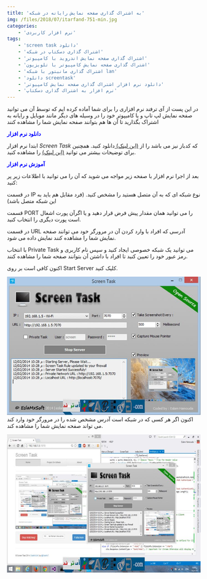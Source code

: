 ```yaml
---
title: 'به اشتراک گذاری صفحه نمایش رایانه در شبکه'
img: /files/2018/07/itarfand-751-min.jpg
categories:
    - 'نرم افزار کاربردی'
tags:
    - 'screen task دانلود'
    - 'اشتراک گذاری دسکتاپ در شبکه'
    - 'اشتراک گذاری صفحه نمایش اندروید با کامپیوتر'
    - 'اشتراک گذاری صفحه نمایش کامپیوتر با تلویزیون'
    - 'اشتراک گذاری مانیتور با شبکه lan'
    - 'دانلود screentask'
    - 'دانلود نرم افزار اشتراک گذاری صفحه نمایش کامپیوتر'
    - 'نرم افزار به اشتراک گذاری دسکتاپ'
---
```


 در این پست از آی ترفند نرم افزاری را برای شما آماده کرده ایم که توسط آن می توانید صفحه نمایش لپ تاپ و یا کامیپوتر خود را در وسیله های دیگر مانند موبایل و رایانه به اشتراک بگذارید تا آن ها هم بتوانند صفحه نمایش شما را مشاهده کنند

 <span style="color:#0000FF;">**دانلود نرم افزار**</span>

 ابتدا نرم افزار *Screen Task* که کدباز نیز می باشد را از [(این لینک) ](http://goo.gl/gHnPmN)دانلود کنید. همچنین برای توضیحات بیشتر می توانید [(این لینک)](https://github.com/EslaMx7/ScreenTask) را مشاهده کنید.

 <span style="color:#0000FF;">**آموزش نرم افزار**</span>

 بعد از اجرا نرم افزار با صفحه زیر مواجه می شوید که آن را می توانید با اطلاعات زیر پر کنید:

 در قسمت IP نوع شبکه ای که به آن متصل هستید را مشخص کنید. (فرد مقابل هم باید به این شبکه متصل باشد)  

 قسمت PORT را می توانید همان مقدار پیش فرض قرار دهید و یا اگرآن پورت اشغال است پورت دیگری را انتخاب کنید.

 در قسمت URL آدرسی که افراد با وارد کردن آن در مرورگر خود می توانند صفحه نمایش شما را مشاهده کنند نمایش داده می شود.

 با انتخاب Private Task می توانید یک شبکه خصوصی ایجاد کنید و سپس نام کاربری و رمز عبور خود را تعیین کنید تا افراد با داشتن آن بتوانند صفحه شما را مشاهده کنند.

 اکنون کافی است بر روی Start Server کلیک کنید.

 ![mhkarami97](/files/2018/07/itarfand-749-min.jpg)اکنون اگر هر کسی که در شبکه است آدرس مشخص شده را در مرورگر خود وارد کند می تواند صفحه نمایش شما را مشاهده کند.

 ![mhkarami97](/files/2018/07/itarfand-750-min.jpg)  